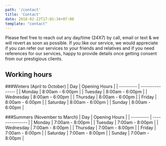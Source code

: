 ```yaml
---
path: '/contact'
title: 'Contact'
date: 2018-02-22T17:01:34+07:00
template: "contact"
---
```


Please feel free to reach out any day/time (24X7) by call, email or text & we will revert as soon as possible. 
If you like our service, we would appreciate if you can refer our services to your friends and relatives and if you need
references for our services, happy to provide details once getting consent from our prestigious clients.

## Working hours
###Winters (April to October)
| Day       | Opening Hours   |
| --------- | --------------- |
| Monday    | 8:00am - 6:00pm |
| Tuesday   | 8:00am - 6:00pm |
| Wednesday | 8:00am - 6:00pm |
| Thursday  | 8:00am - 6:00pm |
| Friday    | 8:00am - 6:00pm |
| Saturday  | 8:00am - 6:00pm |
| Sunday    | 8:00am - 6:00pm |

###Summers (November to March)
| Day       | Opening Hours   |
| --------- | --------------- |
| Monday    | 7:00am - 8:00pm |
| Tuesday   | 7:00am - 8:00pm |
| Wednesday | 7:00am - 8:00pm |
| Thursday  | 7:00am - 8:00pm |
| Friday    | 7:00am - 8:00pm |
| Saturday  | 7:00am - 8:00pm |
| Sunday    | 7:00am - 8:00pm |